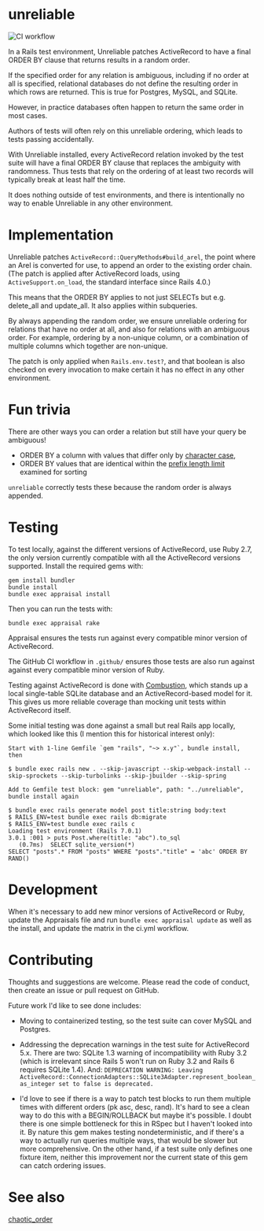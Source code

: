 # unreliable

![CI workflow](https://github.com/jamiemccarthy/unreliable/actions/workflows/ci.yml/badge.svg)

In a Rails test environment, Unreliable patches ActiveRecord to have a final ORDER BY clause that returns results in a random order.

If the specified order for any relation is ambiguous, including if no order at all is specified, relational databases do not define the resulting order in which rows are returned. This is true for Postgres, MySQL, and SQLite.

However, in practice databases often happen to return the same order in most cases.

Authors of tests will often rely on this unreliable ordering, which leads to tests passing accidentally.

With Unreliable installed, every ActiveRecord relation invoked by the test suite will have a final ORDER BY clause that replaces the ambiguity with randomness. Thus tests that rely on the ordering of at least two records will typically break at least half the time.

It does nothing outside of test environments, and there is intentionally no way to enable Unreliable in any other environment.

# Implementation

Unreliable patches `ActiveRecord::QueryMethods#build_arel`, the point where an Arel is converted for use, to append an order to the existing order chain. (The patch is applied after ActiveRecord loads, using `ActiveSupport.on_load`, the standard interface since Rails 4.0.)

This means that the ORDER BY applies to not just SELECTs but e.g. delete_all and update_all. It also applies within subqueries.

By always appending the random order, we ensure unreliable ordering for relations that have no order at all, and also for relations with an ambiguous order. For example, ordering by a non-unique column, or a combination of multiple columns which together are non-unique.

The patch is only applied when `Rails.env.test?`, and that boolean is also checked on every invocation to make certain it has no effect in any other environment.

# Fun trivia

There are other ways you can order a relation but still have your query be ambiguous!

* ORDER BY a column with values that differ only by [character case](https://dev.mysql.com/doc/refman/8.0/en/sorting-rows.html), 
* ORDER BY values that are identical within the [prefix length limit](https://dev.mysql.com/doc/refman/8.0/en/server-system-variables.html#sysvar_max_sort_length) examined for sorting

`unreliable` correctly tests these because the random order is always appended.

# Testing

To test locally, against the different versions of ActiveRecord, use Ruby 2.7, the only version currently compatible with all the ActiveRecord versions supported. Install the required gems with:

```
gem install bundler
bundle install
bundle exec appraisal install
```

Then you can run the tests with:

```
bundle exec appraisal rake
```

Appraisal ensures the tests run against every compatible minor version of ActiveRecord.

The GitHub CI workflow in `.github/` ensures those tests are also run against against every compatible minor version of Ruby.

Testing against ActiveRecord is done with [Combustion](https://github.com/pat/combustion), which stands up a local single-table SQLite database and an ActiveRecord-based model for it. This gives us more reliable coverage than mocking unit tests within ActiveRecord itself.

Some initial testing was done against a small but real Rails app locally, which looked like this (I mention this for historical interest only):

```
Start with 1-line Gemfile `gem "rails", "~> x.y"`, bundle install, then

$ bundle exec rails new . --skip-javascript --skip-webpack-install --skip-sprockets --skip-turbolinks --skip-jbuilder --skip-spring

Add to Gemfile test block: gem "unreliable", path: "../unreliable", bundle install again

$ bundle exec rails generate model post title:string body:text
$ RAILS_ENV=test bundle exec rails db:migrate
$ RAILS_ENV=test bundle exec rails c
Loading test environment (Rails 7.0.1)
3.0.1 :001 > puts Post.where(title: "abc").to_sql
   (0.7ms)  SELECT sqlite_version(*)
SELECT "posts".* FROM "posts" WHERE "posts"."title" = 'abc' ORDER BY RAND()
```

# Development

When it's necessary to add new minor versions of ActiveRecord or Ruby, update the Appraisals file and run `bundle exec appraisal update` as well as the install, and update the matrix in the ci.yml workflow.

# Contributing

Thoughts and suggestions are welcome. Please read the code of conduct, then create an issue or pull request on GitHub.

Future work I'd like to see done includes:

* Moving to containerized testing, so the test suite can cover MySQL and Postgres.

* Addressing the deprecation warnings in the test suite for ActiveRecord 5.x. There are two: SQLite 1.3 warning of incompatibility with Ruby 3.2 (which is irrelevant since Rails 5 won't run on Ruby 3.2 and Rails 6 requires SQLite 1.4). And: `DEPRECATION WARNING: Leaving ActiveRecord::ConnectionAdapters::SQLite3Adapter.represent_boolean_as_integer set to false is deprecated.`

* I'd love to see if there is a way to patch test blocks to run them multiple times with different orders (pk asc, desc, rand). It's hard to see a clean way to do this with a BEGIN/ROLLBACK but maybe it's possible. I doubt there is one simple bottleneck for this in RSpec but I haven't looked into it. By nature this gem makes testing nondeterministic, and if there's a way to actually run queries multiple ways, that would be slower but more comprehensive. On the other hand, if a test suite only defines one fixture item, neither this improvement nor the current state of this gem can catch ordering issues.

# See also

[chaotic_order](https://rubygems.org/gems/chaotic_order)
